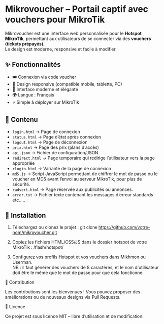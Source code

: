 # Mikrovoucher – Portail captif avec vouchers pour MikroTik

Mikrovoucher est une interface web personnalisée pour le **Hotspot MikroTik**, permettant aux utilisateurs de se connecter via des **vouchers (tickets prépayés)**.  
Le design est moderne, responsive et facile à modifier.

## ✨ Fonctionnalités
- 🎟️ Connexion via code voucher
- 📱 Design responsive (compatible mobile, tablette, PC)
- 🎨 Interface moderne et élégante
- 🌍 Langue : Français
- ⚡ Simple à déployer sur MikroTik

## 📂 Contenu
- `login.html` → Page de connexion
- `status.html` → Page d’état après connexion
- `logout.html` → Page de déconnexion
- `prix.html` → Page des prix (plans d’accès)
- `api.json` → Fichier de configuration/JSON
- `redirect.html` → Page temporaire qui redirige l’utilisateur vers la page appropriée
- `rlogin.html` → Variante de la page de connexion
- `md5.js` → Script JavaScript permettant de chiffrer le mot de passe ou le voucher en MD5 avant l’envoi au serveur MikroTik, pour plus de sécurité.
- `radvert.html` → Page réservée aux publicités ou annonces.
- `error.txt` →  Fichier texte contenant les messages d’erreur standards
etc.....
## 🚀 Installation
1. Téléchargez ou clonez le projet :
     git clone https://github.com/votre-nom/mikrovoucher.git

2. Copiez les fichiers HTML/CSS/JS dans le dossier hotspot de votre MikroTik :
    /flash/hotspot/
3. Configurez vos profils Hotspot et vos vouchers dans Mikhmon ou Userman.  
    NB : il faut générer des vouchers de 8 caractères, et le nom d'utilisateur doit être le même que le mot de passe pour que cela fonctionne.

🤝 Contribution

Les contributions sont les bienvenues ! Vous pouvez proposer des améliorations ou de nouveaux designs via Pull Requests.

📜 Licence

Ce projet est sous licence MIT – libre d’utilisation et de modification.